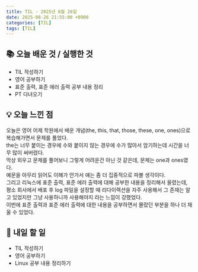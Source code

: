 ```yaml
---
title: TIL - 2025년 8월 26일
date: 2025-08-26 21:55:00 +0900
categories: [TIL]
tags: [TIL]
---
```


## 📚 **오늘 배운 것 / 실행한 것**

- TIL 작성하기
- 영어 공부하기
- 표준 출력, 표준 에러 출력 공부 내용 정리
- PT 다녀오기

## 💡 **오늘 느낀 점**

오늘은 영어 어제 학원에서 배운 개념(the, this, that, those, these, one, ones)으로 복습해가면서 문제를 풀었다.<br>
the는 너무 붙이는 경우에 수와 붙이지 않는 경우에 수가 많아서 암기하는데 시간을 너무 많이 써버렸다.<br>
막상 외우고 문제를 풀어보니 그렇게 어려운건 아닌 것 같은데, 문제는 one과 ones였다.<Br>
예문을 아무리 읽어도 이해가 안가서 얘는 좀 더 집중적으로 파볼 생각이다.<br>
그리고 리눅스에 표준 출력, 표준 에러 출력에 대해 공부한 내용을 정리해서 올렸는데, 평소 회사에서 배포 후 log 파일을 설정할 때 리다이렉션을 자주 사용해서 그 존재는 알고 있었지만 그냥 사용하니까 사용해야지 라는 느낌이 강했었다.<br>
이번에 표준 출력과 표준 에러 출력에 대한 내용을 공부하면서 몰랐던 부분을 하나 더 채울 수 있었다.

## 🎯 **내일 할 일**

- TIL 작성하기
- 영어 공부하기
- Linux 공부 내용 정리하기
